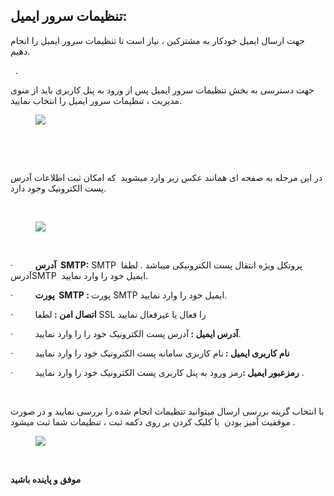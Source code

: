 <h2>تنظیمات سرور ایمیل:</h2><p>جهت ارسال ایمیل خودکار به مشترکین ، نیاز است تا تنظیمات سرور ایمیل را انجام دهیم.</p><p>&nbsp;&nbsp;.</p><p>جهت دسترسی به بخش تنظیمات سرور ایمیل پس از ورود به پنل کاربری باید از منوی مدیریت ، تنظیمات سرور ایمیل را انتخاب نمایید.</p><figure class="image"><img src="http://portal.avanak.ir/Content/AceAdmin/help/cafc35ddaa524b3aa8cd99b5fde6d68b.png"></figure><p>&nbsp;&nbsp;</p><p>&nbsp;</p><p>در این مرحله به صفحه ای همانند عکس زیر وارد میشوید&nbsp; که امکان ثبت اطلاعات آدرس پست الکترونیک وجود دارد.</p><p>&nbsp;</p><figure class="image"><img src="http://portal.avanak.ir/Content/AceAdmin/help/ed5bdd17fbd6431a918ec2ee26567aa5.png"></figure><p>&nbsp;</p><p>·&nbsp;&nbsp;&nbsp;&nbsp;&nbsp;&nbsp;&nbsp;&nbsp; <strong>آدرس &nbsp;SMTP:</strong> SMTP &nbsp;پروتکل ویژه انتقال پست الکترونیکی میباشد . لطفا آدرسSMTP &nbsp;ایمیل خود را وارد نمایید.</p><p>·&nbsp;&nbsp;&nbsp;&nbsp;&nbsp;&nbsp;&nbsp;&nbsp; <strong>پورت &nbsp;SMTP : </strong>پورت SMTP ایمیل خود را وارد نمایید.</p><p>·&nbsp;&nbsp;&nbsp;&nbsp;&nbsp;&nbsp;&nbsp;&nbsp; <strong>اتصال امن : </strong>لطفا SSL را فعال یا غیرفعال نمایید</p><p>·&nbsp;&nbsp;&nbsp;&nbsp;&nbsp;&nbsp;&nbsp;&nbsp; <strong>آدرس ایمیل : </strong>آدرس پست الکترونیک خود را را وارد نمایید.</p><p>·&nbsp;&nbsp;&nbsp;&nbsp;&nbsp;&nbsp;&nbsp;&nbsp; <strong>نام کاربری ایمیل : </strong>نام کاربری سامانه پست الکترونیک خود را وارد نمایید</p><p>·&nbsp;&nbsp;&nbsp;&nbsp;&nbsp;&nbsp;&nbsp;&nbsp; <strong>رمزعبور ایمیل :</strong>رمز ورود به پنل کاربری پست الکترونیک خود را وارد نمایید .</p><p>&nbsp;</p><p>با انتخاب گزینه بررسی ارسال میتوانید تنظیمات انجام شده را بررسی نمایید و در صورت موفقیت آمیز بودن &nbsp;با کلیک کردن بر روی دکمه ثبت ، تنظیمات شما ثبت میشود .</p><figure class="image"><img src="http://portal.avanak.ir/Content/AceAdmin/help/3835ae50e4e041fb8d64181c4b647924.png"></figure><p><strong>&nbsp;</strong></p><p><strong>موفق و پاینده باشید</strong></p>